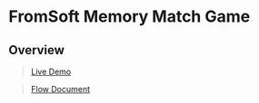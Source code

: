 # FromSoft Memory Match Game

## Overview

> 

> <a href="https://seanmeedev.com/dks_memory_match">Live Demo</a>

> <a href="https://drive.google.com/open?id=0B3R9g7F9YRS6SHd3Q3lRdWF0RkU" target="_blank">Flow Document</a>


